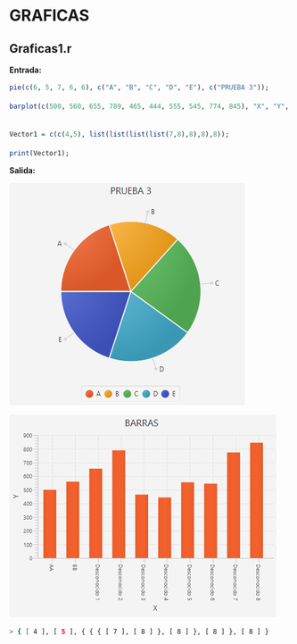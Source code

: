 # GRAFICAS

## Graficas1.r

**Entrada:**

```r
pie(c(6, 5, 7, 6, 6), c("A", "B", "C", "D", "E"), c("PRUEBA 3"));

barplot(c(500, 560, 655, 789, 465, 444, 555, 545, 774, 845), "X", "Y", "BARRAS", c("AA", "BB"));


Vector1 = c(c(4,5), list(list(list(list(7,8),8),8),8));

print(Vector1);

```

**Salida:**

![pie](doc/Graficas1/01.png)

![barra](doc/Graficas1/02.png)

```bash
> { [ 4 ], [ 5 ], { { { [ 7 ], [ 8 ] }, [ 8 ] }, [ 8 ] }, [ 8 ] }
```